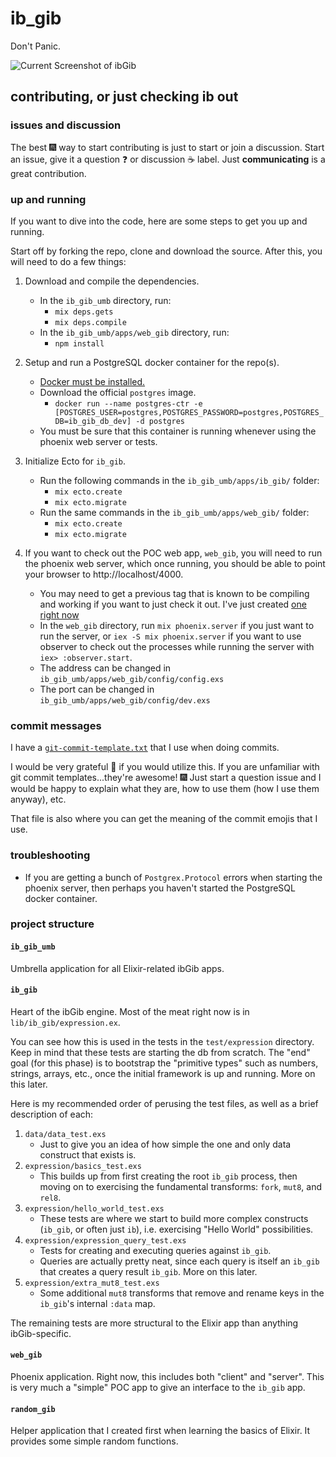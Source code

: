 # ib_gib

Don't Panic.

![Current Screenshot of ibGib](/images/animated/2016-09-27-animated.gif)

## contributing, or just checking ib out

### issues and discussion

The best :fireworks: way to start contributing is just to start or join a
discussion. Start an issue, give it a question :question: or discussion :coffee:
label. Just **communicating** is a great contribution.

### up and running

If you want to dive into the code, here are some steps to get you up and
running.

Start off by forking the repo, clone and download the source. After this, you
will need to do a few things:  

1. Download and compile the dependencies.  
   * In the `ib_gib_umb` directory, run:
     * `mix deps.gets`
     * `mix deps.compile`  
   * In the `ib_gib_umb/apps/web_gib` directory, run:
     * `npm install`
2. Setup and run a PostgreSQL docker container for the repo(s).
   * [Docker must be installed.](https://docs.docker.com/engine/installation/)
   * Download the official `postgres` image.
     * `docker run --name postgres-ctr -e [POSTGRES_USER=postgres,POSTGRES_PASSWORD=postgres,POSTGRES_DB=ib_gib_db_dev] -d postgres`
   * You must be sure that this container is running whenever using the phoenix
     web server or tests.
3. Initialize Ecto for `ib_gib`.
   * Run the following commands in the `ib_gib_umb/apps/ib_gib/` folder:
     * `mix ecto.create`
     * `mix ecto.migrate`
   * Run the same commands in the `ib_gib_umb/apps/web_gib/` folder:
     * `mix ecto.create`
     * `mix ecto.migrate`

4. If you want to check out the POC web app, `web_gib`, you will need to run
   the phoenix web server, which once running, you should be able to point your browser to http://localhost/4000.
   * You may need to get a previous tag that is known to be compiling and
     working if you want to just check it out. I've just created
     [one right now](https://github.com/ibgib/ibgib/tree/tag-abstract-02-teething)
   * In the `web_gib` directory, run `mix phoenix.server` if you just want to
     run the server, or `iex -S mix phoenix.server` if you want to use observer
     to check out the processes while running the server with
     `iex> :observer.start`.
   * The address can be changed in `ib_gib_umb/apps/web_gib/config/config.exs`
   * The port can be changed in `ib_gib_umb/apps/web_gib/config/dev.exs`

### commit messages

I have a [`git-commit-template.txt`](https://github.com/ibgib/ibgib/blob/master/git-commit-template.txt) that I use when doing commits. 

I would be very grateful :pray: if you would utilize this. If you are unfamiliar with
git commit templates...they're awesome! :fireworks: Just start a question issue
and I would be happy to explain what they are, how to use them (how I use
them anyway), etc.

That file is also where you can get the meaning of the commit emojis that I use.

### troubleshooting

* If you are getting a bunch of `Postgrex.Protocol` errors when starting the
  phoenix server, then perhaps you haven't started the PostgreSQL docker
  container.

### project structure

#### `ib_gib_umb`
Umbrella application for all Elixir-related ibGib apps.

#### `ib_gib`
Heart of the ibGib engine. Most of the meat right now is in
`lib/ib_gib/expression.ex`.

You can see how this is used in the tests in the `test/expression` directory.
Keep in mind that these tests are starting the db from scratch. The "end" goal
(for this phase) is to bootstrap the "primitive types" such as numbers, strings,
arrays, etc., once the initial framework is up and running. More on this later.

Here is my recommended order of perusing the test files, as well as a brief
description of each:

1. `data/data_test.exs`  
   * Just to give you an idea of how simple the one and only data construct
     that exists is.  
2. `expression/basics_test.exs`  
   * This builds up from first creating the root `ib_gib` process, then moving
     on to exercising the fundamental transforms: `fork`, `mut8`, and `rel8`.
3. `expression/hello_world_test.exs`  
   * These tests are where we start to build more complex constructs (`ib_gib`,
     or often just `ib`), i.e. exercising "Hello World" possibilities.
4. `expression/expression_query_test.exs`  
   * Tests for creating and executing queries against `ib_gib`.  
   * Queries are actually pretty neat, since each query is itself an `ib_gib`
     that creates a query result `ib_gib`. More on this later.  
5. `expression/extra_mut8_test.exs`  
   * Some additional `mut8` transforms that remove and rename keys in the
     `ib_gib`'s internal `:data` map.

The remaining tests are more structural to the Elixir app than anything
ibGib-specific.

#### `web_gib`
Phoenix application. Right now, this includes both "client" and "server".
This is very much a "simple" POC app to give an interface to the `ib_gib` app.

#### `random_gib`
Helper application that I created first when learning the basics of Elixir.
It provides some simple random functions.
